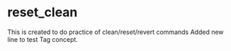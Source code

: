 # reset_clean
This is created to do practice of clean/reset/revert commands
Added new line to test Tag concept.

